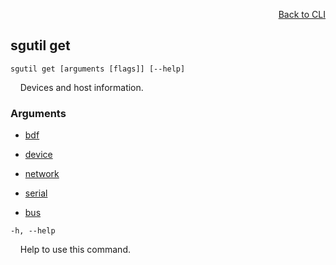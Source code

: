 <div id="readme" class="Box-body readme blob js-code-block-container">
<article class="markdown-body entry-content p-3 p-md-6" itemprop="text">
<p align="right">
<a href="https://github.com/fpgasystems/hacc/blob/main/cli/README.md#cli">Back to CLI</a>
</p>

## sgutil get

<code>sgutil get [arguments [flags]] [--help]</code>
<p>
  &nbsp; &nbsp; Devices and host information.
</p>

### Arguments

* [bdf](./sgutil-get-bdf.md#sgutil-get-bdf)
* [device](./sgutil-get-device.md#sgutil-get-device)
* [network](./sgutil-get-network.md#sgutil-get-network)
* [serial](./sgutil-get-serial.md#sgutil-get-serial)

* [bus](./sgutil-get-bus.md#sgutil-get-bus)

<code>-h, --help</code>
<p>
  &nbsp; &nbsp; Help to use this command.
</p>